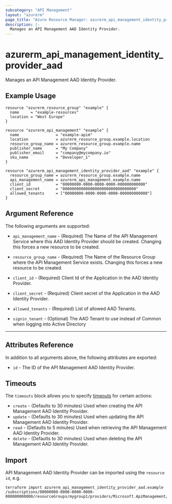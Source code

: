 ```yaml
---
subcategory: "API Management"
layout: "azurerm"
page_title: "Azure Resource Manager: azurerm_api_management_identity_provider_aad"
description: |-
  Manages an API Management AAD Identity Provider.
---
```


# azurerm_api_management_identity_provider_aad

Manages an API Management AAD Identity Provider.

## Example Usage

```hcl
resource "azurerm_resource_group" "example" {
  name     = "example-resources"
  location = "West Europe"
}

resource "azurerm_api_management" "example" {
  name                = "example-apim"
  location            = azurerm_resource_group.example.location
  resource_group_name = azurerm_resource_group.example.name
  publisher_name      = "My Company"
  publisher_email     = "company@mycompany.io"
  sku_name            = "Developer_1"
}

resource "azurerm_api_management_identity_provider_aad" "example" {
  resource_group_name = azurerm_resource_group.example.name
  api_management_name = azurerm_api_management.example.name
  client_id           = "00000000-0000-0000-0000-000000000000"
  client_secret       = "00000000000000000000000000000000"
  allowed_tenants     = ["00000000-0000-0000-0000-000000000000"]
}
```

## Argument Reference

The following arguments are supported:

* `api_management_name` - (Required) The Name of the API Management Service where this AAD Identity Provider should be created. Changing this forces a new resource to be created.

* `resource_group_name` - (Required) The Name of the Resource Group where the API Management Service exists. Changing this forces a new resource to be created.

* `client_id` - (Required) Client Id of the Application in the AAD Identity Provider.

* `client_secret` - (Required) Client secret of the Application in the AAD Identity Provider.

* `allowed_tenants` - (Required) List of allowed AAD Tenants.

* `signin_tenant` - (Optional) The AAD Tenant to use instead of Common when logging into Active Directory

---

## Attributes Reference

In addition to all arguments above, the following attributes are exported:

* `id` - The ID of the API Management AAD Identity Provider.

## Timeouts

The `timeouts` block allows you to specify [timeouts](https://www.terraform.io/docs/configuration/resources.html#timeouts) for certain actions:

* `create` - (Defaults to 30 minutes) Used when creating the API Management AAD Identity Provider.
* `update` - (Defaults to 30 minutes) Used when updating the API Management AAD Identity Provider.
* `read` - (Defaults to 5 minutes) Used when retrieving the API Management AAD Identity Provider.
* `delete` - (Defaults to 30 minutes) Used when deleting the API Management AAD Identity Provider.

## Import

API Management AAD Identity Provider can be imported using the `resource id`, e.g.

```shell
terraform import azurerm_api_management_identity_provider_aad.example /subscriptions/00000000-0000-0000-0000-000000000000/resourceGroups/mygroup1/providers/Microsoft.ApiManagement/service/instance1/identityProviders/aad
```
